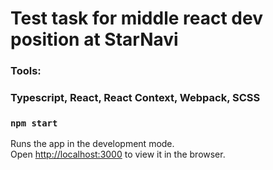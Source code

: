 # Test task for middle react dev position at StarNavi 

### Tools: 
### Typescript, React, React Context, Webpack, SCSS 

### `npm start`

Runs the app in the development mode.\
Open [http://localhost:3000](http://localhost:3000) to view it in the browser.
